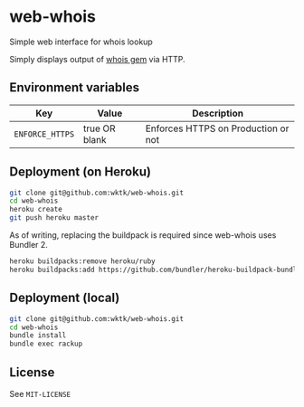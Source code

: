 # web-whois

Simple web interface for whois lookup

Simply displays output of [whois gem](https://github.com/weppos/whois) via HTTP.

## Environment variables

| Key | Value | Description |
|-----|-------|-------------|
| `ENFORCE_HTTPS` | true OR blank | Enforces HTTPS on Production or not |

## Deployment (on Heroku)

```sh
git clone git@github.com:wktk/web-whois.git
cd web-whois
heroku create
git push heroku master
```

As of writing, replacing the buildpack is required since web-whois uses Bundler 2.

```sh
heroku buildpacks:remove heroku/ruby
heroku buildpacks:add https://github.com/bundler/heroku-buildpack-bundler2.git
```

## Deployment (local)

```sh
git clone git@github.com:wktk/web-whois.git
cd web-whois
bundle install
bundle exec rackup
```

## License

See `MIT-LICENSE`
